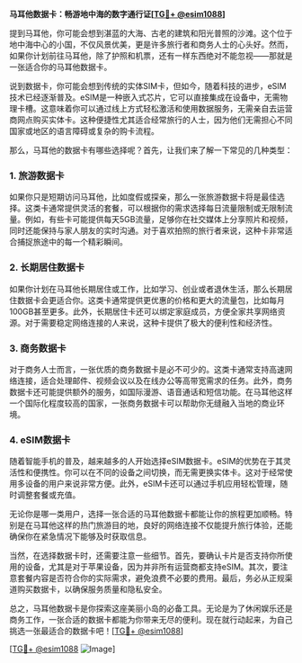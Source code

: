 **马耳他数据卡：畅游地中海的数字通行证[[TG💪+ @esim1088](https://t.me/s/esim1088)]**

提到马耳他，你可能会想到湛蓝的大海、古老的建筑和阳光普照的沙滩。这个位于地中海中心的小国，不仅风景优美，更是许多旅行者和商务人士的心头好。然而，如果你计划前往马耳他，除了护照和机票，还有一样东西绝对不能忽视——那就是一张适合你的马耳他数据卡。

说到数据卡，你可能会想到传统的实体SIM卡，但如今，随着科技的进步，eSIM技术已经逐渐普及。eSIM是一种嵌入式芯片，它可以直接集成在设备中，无需物理卡槽。这意味着你可以通过线上方式轻松激活和使用数据服务，无需亲自去运营商网点购买实体卡。这种便捷性尤其适合经常旅行的人士，因为他们无需担心不同国家或地区的语言障碍或复杂的购卡流程。

那么，马耳他的数据卡有哪些选择呢？首先，让我们来了解一下常见的几种类型：

### 1. **旅游数据卡**
如果你只是短期访问马耳他，比如度假或探亲，那么一张旅游数据卡将是最佳选择。这类卡通常提供灵活的套餐，可以根据你的需求选择每日流量限制或无限制流量。例如，有些卡可能提供每天5GB流量，足够你在社交媒体上分享照片和视频，同时还能保持与家人朋友的实时沟通。对于喜欢拍照的旅行者来说，这种卡非常适合捕捉旅途中的每一个精彩瞬间。

### 2. **长期居住数据卡**
如果你计划在马耳他长期居住或工作，比如学习、创业或者退休生活，那么长期居住数据卡会更适合你。这类卡通常提供更优惠的价格和更大的流量包，比如每月100GB甚至更多。此外，长期居住卡还可以绑定家庭成员，方便全家共享网络资源。对于需要稳定网络连接的人来说，这种卡提供了极大的便利性和经济性。

### 3. **商务数据卡**
对于商务人士而言，一张优质的商务数据卡是必不可少的。这类卡通常支持高速网络连接，适合处理邮件、视频会议以及在线办公等高带宽需求的任务。此外，商务数据卡还可能提供额外的服务，如国际漫游、语音通话和短信功能。在马耳他这样一个国际化程度较高的国家，一张商务数据卡可以帮助你无缝融入当地的商业环境。

### 4. **eSIM数据卡**
随着智能手机的普及，越来越多的人开始选择eSIM数据卡。eSIM的优势在于其灵活性和便携性。你可以在不同的设备之间切换，而无需更换实体卡。这对于经常使用多设备的用户来说非常方便。此外，eSIM卡还可以通过手机应用轻松管理，随时调整套餐或充值。

无论你是哪一类用户，选择一张合适的马耳他数据卡都能让你的旅程更加顺畅。特别是在马耳他这样的热门旅游目的地，良好的网络连接不仅能提升旅行体验，还能确保你在紧急情况下能够及时获取信息。

当然，在选择数据卡时，还需要注意一些细节。首先，要确认卡片是否支持你所使用的设备，尤其是对于苹果设备，因为并非所有运营商都支持eSIM。其次，要注意套餐内容是否符合你的实际需求，避免浪费不必要的费用。最后，务必从正规渠道购买数据卡，以确保服务质量和隐私安全。

总之，马耳他数据卡是你探索这座美丽小岛的必备工具。无论是为了休闲娱乐还是商务工作，一张合适的数据卡都能为你带来无尽的便利。现在就行动起来，为自己挑选一张最适合的数据卡吧！[[TG💪+ @esim1088](https://t.me/s/esim1088)]

[[TG💪+ @esim1088](https://t.me/s/esim1088) ![Image](https://i.postimg.cc/4NQfJmqS/Snipaste-2025-05-13-00-14-12.png)]